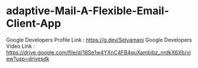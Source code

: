 # adaptive-Mail-A-Flexible-Email-Client-App
Google Developers Profile Link : https://g.dev/Selvamani
Google Developers Video Link : https://drive.google.com/file/d/18Se1w4YXnC4FB4quXambibz_nrdkX6Xb/view?usp=drivesdk

